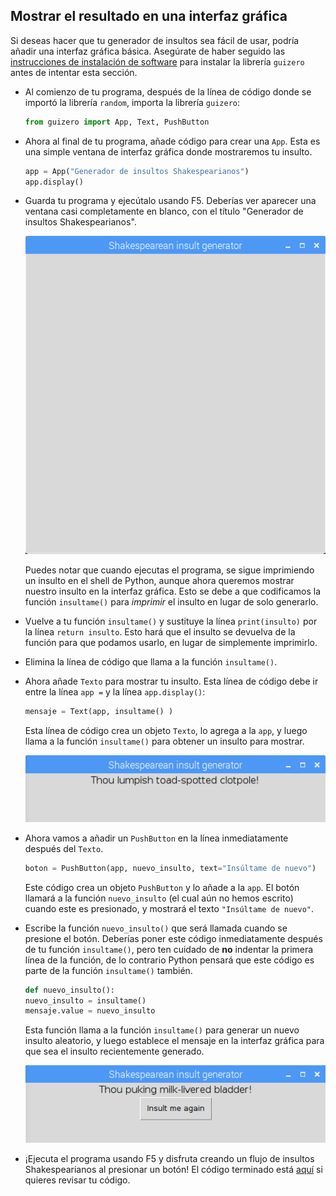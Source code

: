 ## Mostrar el resultado en una interfaz gráfica

Si deseas hacer que tu generador de insultos sea fácil de usar, podría añadir una interfaz gráfica básica. Asegúrate de haber seguido las [instrucciones de instalación de software](https://learning-admin.raspberrypi.org/es-LA/projects/shakespearean-insult-generator/what-you-will-need) para instalar la librería `guizero` antes de intentar esta sección.

- Al comienzo de tu programa, después de la línea de código donde se importó la librería `random`, importa la librería `guizero`:

  ```python
  from guizero import App, Text, PushButton
  ```

- Ahora al final de tu programa, añade código para crear una `App`. Esta es una simple ventana de interfaz gráfica donde mostraremos tu insulto.

  ```python
  app = App("Generador de insultos Shakespearianos")
  app.display()
  ```

- Guarda tu programa y ejecútalo usando F5. Deberías ver aparecer una ventana casi completamente en blanco, con el título "Generador de insultos Shakespearianos".

  ![Ventana de la aplicación en blanco](images/app-window.png)

  Puedes notar que cuando ejecutas el programa, se sigue imprimiendo un insulto en el shell de Python, aunque ahora queremos mostrar nuestro insulto en la interfaz gráfica. Esto se debe a que codificamos la función `insultame()` para *imprimir* el insulto en lugar de solo generarlo.

- Vuelve a tu función `insultame()` y sustituye la línea `print(insulto)` por la línea `return insulto`. Esto hará que el insulto se devuelva de la función para que podamos usarlo, en lugar de simplemente imprimirlo.

- Elimina la línea de código que llama a la función `insultame()`.

- Ahora añade `Texto` para mostrar tu insulto. Esta línea de código debe ir entre la línea `app =` y la línea `app.display()`:

  ```python
  mensaje = Text(app, insultame() )
  ```

  Esta línea de código crea un objeto `Texto`, lo agrega a la `app`, y luego llama a la función `insultame()` para obtener un insulto para mostrar.

  ![Insultos mostrados en la Interfaz Gráfica](images/insult-in-gui.png)

- Ahora vamos a añadir un `PushButton` en la línea inmediatamente después del `Texto`.

  ```python
  boton = PushButton(app, nuevo_insulto, text="Insúltame de nuevo")
  ```

  Este código crea un objeto `PushButton` y lo añade a la `app`. El botón llamará a la función `nuevo_insulto` (el cual aún no hemos escrito) cuando este es presionado, y mostrará el texto `"Insúltame de nuevo"`.

- Escribe la función `nuevo_insulto()` que será llamada cuando se presione el botón. Deberías poner este código inmediatamente después de tu función `insultame()`, pero ten cuidado de **no** indentar la primera línea de la función, de lo contrario Python pensará que este código es parte de la función `insultame()` también.

    ```python
    def nuevo_insulto():
    nuevo_insulto = insultame()
    mensaje.value = nuevo_insulto
    ```

  Esta función llama a la función `insultame()` para generar un nuevo insulto aleatorio, y luego establece el mensaje en la interfaz gráfica para que sea el insulto recientemente generado.

  ![Botón de insultos](images/insult-me-again.png)

- ¡Ejecuta el programa usando F5 y disfruta creando un flujo de insultos Shakespearianos al presionar un botón! El código terminado está [aquí](resources/shakespeare.py) si quieres revisar tu código.

